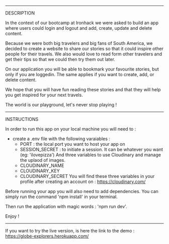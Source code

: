 ------------------------
DESCRIPTION

In the context of our bootcamp at Ironhack we were asked to build an app where users could login and logout and add, create, update and delete content.

Because we were both big travelers and big fans of South America, we decided to create a website to share our stories so that it could inspire other people for their travels. We also would love to read form other travelers and get their tips so that we could then try them out later.

On our application you will be able to bookmark your favourite stories, but only if you are loggedin. The same applies if you want to create, add, or delete content.

We hope that you will have fun reading these stories and that they will help you get inspired for your next travels.

The world is our playground, let's never stop playing !

------------------------
INSTRUCTIONS

In order to run this app on your local machine you will need to :
- create a .env file with the following varaiables :
    - PORT : the local port you want to host your app on
    - SESSION_SECRET : to initiate a session. It can be whatever you want (eg: 'ilovepizza')
And three variables to use Cloudinary and manage the uplaod of images.
    - CLOUDINARY_NAME
    - CLOUDINARY_KEY
    - CLOUDINARY_SECRET
You will find these three variables in your profile after creating an account on : https://cloudinary.com/

Before running your app you will also need to add dependencies. You can simply run the command 'npm install' in your terminal.

Then run the application with magic words : 'npm run dev'.

Enjoy !

------------------------
If you want to try the live version, is here the link to the demo : https://globe-explorers.herokuapp.com/
